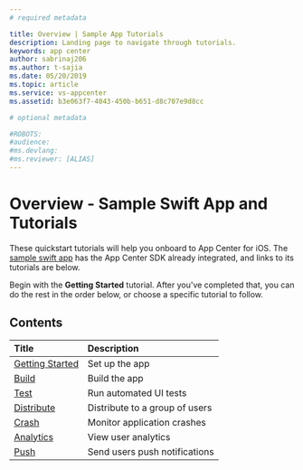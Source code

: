 ```yaml
---
# required metadata

title: Overview | Sample App Tutorials
description: Landing page to navigate through tutorials.
keywords: app center
author: sabrinaj206
ms.author: t-sajia
ms.date: 05/20/2019
ms.topic: article
ms.service: vs-appcenter
ms.assetid: b3e063f7-4043-450b-b651-d8c707e9d8cc

# optional metadata

#ROBOTS:
#audience:
#ms.devlang: 
#ms.reviewer: [ALIAS]
---
```


# Overview - Sample Swift App and Tutorials

These quickstart tutorials will help you onboard to App Center for iOS. The [sample swift app](https://github.com/microsoft/appcenter/tree/master/sample-apps/ios/getting-started) has the App Center SDK already integrated, and links to its tutorials are below.

Begin with the **Getting Started** tutorial. After you've completed that, you can do the rest in the order below, or choose a specific tutorial to follow.

## Contents

| Title                                 | Description                    |
|:--------------------------------------|:-------------------------------|
| [Getting Started](getting-started.md) | Set up the app                 |
| [Build](build.md)                     | Build the app                  |
| [Test](test.md)                       | Run automated UI tests         |
| [Distribute](distribute.md)           | Distribute to a group of users |
| [Crash](crashes.md)                   | Monitor application crashes    |
| [Analytics](analytics.md)             | View user analytics            |
| [Push](push.md)                       | Send users push notifications  |

